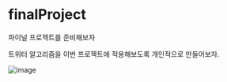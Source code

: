 # finalProject
파이널 프로젝트를 준비해보자

트위터 알고리즘을 이번 프로젝트에 적용해보도록 개인적으로 만들어보자. 

![image](https://github.com/justdoitjun/finalProject/assets/119689162/76c4a3b3-18de-42dc-ba08-85ab529f9241)
